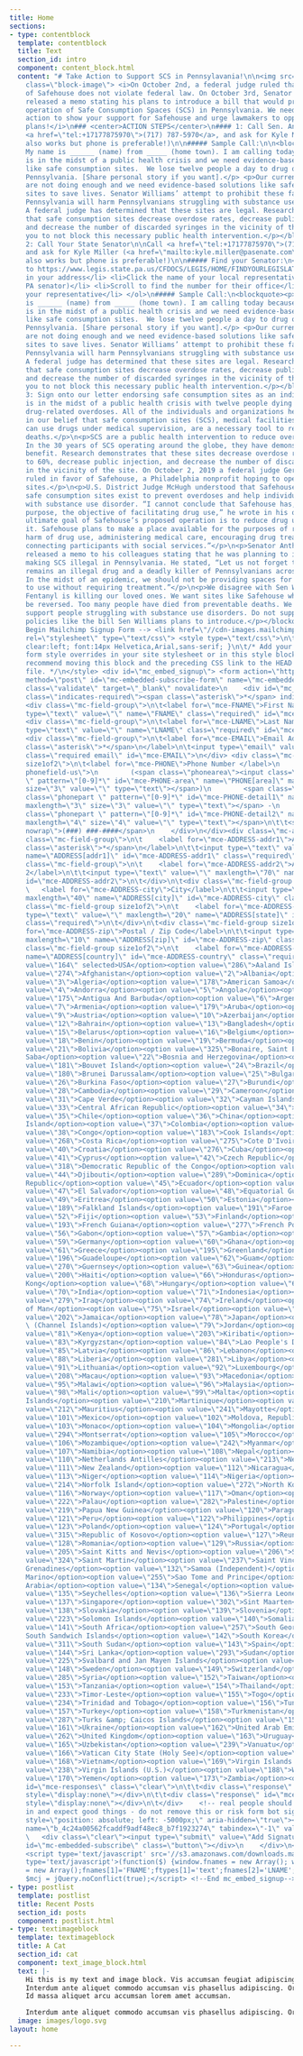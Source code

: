 ```yaml
---
title: Home
sections:
- type: contentblock
  template: contentblock
  title: Text
  section_id: intro
  component: content_block.html
  content: "# Take Action to Support SCS in Pennsylavania!\n\n<img src=\"images/safehouse-rally1.jpg\"
    class=\"block-image\"> <i>On October 2nd, a federal judge ruled that the operation
    of Safehouse does not violate federal law. On October 3rd, Senator Anthony Williams
    released a memo stating his plans to introduce a bill that would prohibit the
    operation of Safe Consumption Spaces (SCS) in Pennsylvania. We need you to take
    action to show your support for Safehouse and urge lawmakers to oppose Sen. Williams'
    plans!</i>\n### <center>ACTION STEPS</center>\n#### 1: Call Sen. Anthony Wiliams\n\nCall
    <a href=\"tel:+17177875970\">(717) 787-5970</a>, and ask for Kyle Miller (<a href=\"mailto:kyle.miller@pasenate.com\">email</a>
    also works but phone is preferable!)\n\n##### Sample Call:\n\n<blockquote><p>Hello.
    My name is ______ (name) from _____ (home town). I am calling today because Pennsylvania
    is in the midst of a public health crisis and we need evidence-based solutions
    like safe consumption sites.  We lose twelve people a day to drug overdoses in
    Pennsylvania. [Share personal story if you want].</p> <p>Our current solutions
    are not doing enough and we need evidence-based solutions like safe consumption
    sites to save lives. Senator Williams’ attempt to prohibit these facilities in
    Pennsylvania will harm Pennsylvanians struggling with substance use disorder.
    A federal judge has determined that these sites are legal. Research has also demonstrated
    that safe consumption sites decrease overdose rates, decrease public injection,
    and decrease the number of discarded syringes in the vicinity of the site. I urge
    you to not block this necessary public health intervention.</p></blockquote>\n####
    2: Call Your State Senator\n\nCall <a href=\"tel:+17177875970\">(717) 787-5970</a>,
    and ask for Kyle Miller (<a href=\"mailto:kyle.miller@pasenate.com\">email</a>
    also works but phone is preferable!)\n\n##### Find your Senator:\n<ol> <li>Go
    to https://www.legis.state.pa.us/CFDOCS/LEGIS/HOME/FINDYOURLEGISLATOR/</li> <li>Type
    in your address</li> <li>Click the name of your local representative (next to
    PA senator)</li> <li>Scroll to find the number for their office</li> <li>Call
    your representative</li> </ol>\n##### Sample Call:\n<blockquote><p>Hello. My name
    is ______ (name) from _____ (home town). I am calling today because Pennsylvania
    is in the midst of a public health crisis and we need evidence-based solutions
    like safe consumption sites.  We lose twelve people a day to drug overdoses in
    Pennsylvania. [Share personal story if you want].</p> <p>Our current solutions
    are not doing enough and we need evidence-based solutions like safe consumption
    sites to save lives. Senator Williams’ attempt to prohibit these facilities in
    Pennsylvania will harm Pennsylvanians struggling with substance use disorder.
    A federal judge has determined that these sites are legal. Research has also demonstrated
    that safe consumption sites decrease overdose rates, decrease public injection,
    and decrease the number of discarded syringes in the vicinity of the site. I urge
    you to not block this necessary public health intervention.</p></blockquote>\n####
    3: Sign onto our letter endorsing safe consumption sites as an individual or group\n<blockquote><p>Pennsylvania
    is in the midst of a public health crisis with twelve people dying every day from
    drug-related overdoses. All of the individuals and organizations here are unified
    in our belief that safe consumption sites (SCS), medical facilities where people
    can use drugs under medical supervision, are a necessary tool to reduce overdose
    deaths.</p>\n<p>SCS are a public health intervention to reduce overdose deaths.
    In the 30 years of SCS operating around the globe, they have demonstrated significant
    benefit. Research demonstrates that these sites decrease overdose rates by up
    to 60%, decrease public injection, and decrease the number of discarded syringes
    in the vicinity of the site. On October 2, 2019 a federal judge Gerald A. McHugh
    ruled in favor of Safehouse, a Philadelphia nonprofit hoping to open a safe consumption
    sites.</p>\n<p>U.S. District Judge McHugh understood that Safehouse and other
    safe consumption sites exist to prevent overdoses and help individuals struggling
    with substance use disorder. “I cannot conclude that Safehouse has, as a significant
    purpose, the objective of facilitating drug use,” he wrote in his opinion. “The
    ultimate goal of Safehouse’s proposed operation is to reduce drug use, not facilitate
    it. Safehouse plans to make a place available for the purposes of reducing the
    harm of drug use, administering medical care, encouraging drug treatment, and
    connecting participants with social services.”</p>\n<p>Senator Anthony Williams
    released a memo to his colleagues stating that he was planning to introduce legislation
    making SCS illegal in Pennsylvania. He stated, “Let us not forget that heroin
    remains an illegal drug and a deadly killer of Pennsylvanians across the commonwealth.
    In the midst of an epidemic, we should not be providing spaces for users to continue
    to use without requiring treatment.”</p>\n<p>We disagree with Sen Williams’ logic.
    Fentanyl is killing our loved ones. We want sites like Safehouse where thy will
    be reversed. Too many people have died from preventable deaths. We need you to
    support people struggling with substance use disorders. Do not support harmful
    policies like the bill Sen Williams plans to introduce.</p></blockquote>\n<!--
    Begin Mailchimp Signup Form --> <link href=\"//cdn-images.mailchimp.com/embedcode/classic-10_7.css\"
    rel=\"stylesheet\" type=\"text/css\"> <style type=\"text/css\">\n\t#mc_embed_signup{background:#fff;
    clear:left; font:14px Helvetica,Arial,sans-serif; }\n\t/* Add your own Mailchimp
    form style overrides in your site stylesheet or in this style block.\n\t   We
    recommend moving this block and the preceding CSS link to the HEAD of your HTML
    file. */\n</style> <div id=\"mc_embed_signup\"> <form action=\"https://flufftronix.us20.list-manage.com/subscribe/post?u=4c24a00562fcaddf9adf48ec8&amp;id=b7f1923274\"
    method=\"post\" id=\"mc-embedded-subscribe-form\" name=\"mc-embedded-subscribe-form\"
    class=\"validate\" target=\"_blank\" novalidate>\n    <div id=\"mc_embed_signup_scroll\">\n\n<div
    class=\"indicates-required\"><span class=\"asterisk\">*</span> indicates required</div>
    <div class=\"mc-field-group\">\n\t<label for=\"mce-FNAME\">First Name  <span class=\"asterisk\">*</span>\n</label>\n\t<input
    type=\"text\" value=\"\" name=\"FNAME\" class=\"required\" id=\"mce-FNAME\">\n</div>
    <div class=\"mc-field-group\">\n\t<label for=\"mce-LNAME\">Last Name  <span class=\"asterisk\">*</span>\n</label>\n\t<input
    type=\"text\" value=\"\" name=\"LNAME\" class=\"required\" id=\"mce-LNAME\">\n</div>
    <div class=\"mc-field-group\">\n\t<label for=\"mce-EMAIL\">Email Address  <span
    class=\"asterisk\">*</span>\n</label>\n\t<input type=\"email\" value=\"\" name=\"EMAIL\"
    class=\"required email\" id=\"mce-EMAIL\">\n</div> <div class=\"mc-field-group
    size1of2\">\n\t<label for=\"mce-PHONE\">Phone Number </label>\n    <div class=\"phonefield
    phonefield-us\">\n        (<span class=\"phonearea\"><input class=\"phonepart
    \" pattern=\"[0-9]*\" id=\"mce-PHONE-area\" name=\"PHONE[area]\" maxlength=\"3\"
    size=\"3\" value=\"\" type=\"text\"></span>)\n        <span class=\"phonedetail1\"><input
    class=\"phonepart \" pattern=\"[0-9]*\" id=\"mce-PHONE-detail1\" name=\"PHONE[detail1]\"
    maxlength=\"3\" size=\"3\" value=\"\" type=\"text\"></span> -\n        <span class=\"phonedetail2\"><input
    class=\"phonepart \" pattern=\"[0-9]*\" id=\"mce-PHONE-detail2\" name=\"PHONE[detail2]\"
    maxlength=\"4\" size=\"4\" value=\"\" type=\"text\"></span>\n\t\t<span class=\"small-meta
    nowrap\">(###) ###-####</span>\n    </div>\n</div><div class=\"mc-address-group\">\n\t<div
    class=\"mc-field-group\">\n\t    <label for=\"mce-ADDRESS-addr1\">Address  <span
    class=\"asterisk\">*</span>\n</label>\n\t\t<input type=\"text\" value=\"\" maxlength=\"70\"
    name=\"ADDRESS[addr1]\" id=\"mce-ADDRESS-addr1\" class=\"required\">\n\t</div>\n\t<div
    class=\"mc-field-group\">\n\t    <label for=\"mce-ADDRESS-addr2\">Address Line
    2</label>\n\t\t<input type=\"text\" value=\"\" maxlength=\"70\" name=\"ADDRESS[addr2]\"
    id=\"mce-ADDRESS-addr2\">\n\t</div>\n\t<div class=\"mc-field-group size1of2\">\n\t
    \   <label for=\"mce-ADDRESS-city\">City</label>\n\t\t<input type=\"text\" value=\"\"
    maxlength=\"40\" name=\"ADDRESS[city]\" id=\"mce-ADDRESS-city\" class=\"required\">\n\t</div>\n\t<div
    class=\"mc-field-group size1of2\">\n\t    <label for=\"mce-ADDRESS-state\">State/Province/Region</label>\n\t<input
    type=\"text\" value=\"\" maxlength=\"20\" name=\"ADDRESS[state]\" id=\"mce-ADDRESS-state\"
    class=\"required\">\n\t</div>\n\t<div class=\"mc-field-group size1of2\">\n\t    <label
    for=\"mce-ADDRESS-zip\">Postal / Zip Code</label>\n\t\t<input type=\"text\" value=\"\"
    maxlength=\"10\" name=\"ADDRESS[zip]\" id=\"mce-ADDRESS-zip\" class=\"required\">\n\t</div>\n\t<div
    class=\"mc-field-group size1of2\">\n\t    <label for=\"mce-ADDRESS-country\">Country</label>\n\t\t<select
    name=\"ADDRESS[country]\" id=\"mce-ADDRESS-country\" class=\"required\"><option
    value=\"164\" selected>USA</option><option value=\"286\">Aaland Islands</option><option
    value=\"274\">Afghanistan</option><option value=\"2\">Albania</option><option
    value=\"3\">Algeria</option><option value=\"178\">American Samoa</option><option
    value=\"4\">Andorra</option><option value=\"5\">Angola</option><option value=\"176\">Anguilla</option><option
    value=\"175\">Antigua And Barbuda</option><option value=\"6\">Argentina</option><option
    value=\"7\">Armenia</option><option value=\"179\">Aruba</option><option value=\"8\">Australia</option><option
    value=\"9\">Austria</option><option value=\"10\">Azerbaijan</option><option value=\"11\">Bahamas</option><option
    value=\"12\">Bahrain</option><option value=\"13\">Bangladesh</option><option value=\"14\">Barbados</option><option
    value=\"15\">Belarus</option><option value=\"16\">Belgium</option><option value=\"17\">Belize</option><option
    value=\"18\">Benin</option><option value=\"19\">Bermuda</option><option value=\"20\">Bhutan</option><option
    value=\"21\">Bolivia</option><option value=\"325\">Bonaire, Saint Eustatius and
    Saba</option><option value=\"22\">Bosnia and Herzegovina</option><option value=\"23\">Botswana</option><option
    value=\"181\">Bouvet Island</option><option value=\"24\">Brazil</option><option
    value=\"180\">Brunei Darussalam</option><option value=\"25\">Bulgaria</option><option
    value=\"26\">Burkina Faso</option><option value=\"27\">Burundi</option><option
    value=\"28\">Cambodia</option><option value=\"29\">Cameroon</option><option value=\"30\">Canada</option><option
    value=\"31\">Cape Verde</option><option value=\"32\">Cayman Islands</option><option
    value=\"33\">Central African Republic</option><option value=\"34\">Chad</option><option
    value=\"35\">Chile</option><option value=\"36\">China</option><option value=\"185\">Christmas
    Island</option><option value=\"37\">Colombia</option><option value=\"204\">Comoros</option><option
    value=\"38\">Congo</option><option value=\"183\">Cook Islands</option><option
    value=\"268\">Costa Rica</option><option value=\"275\">Cote D'Ivoire</option><option
    value=\"40\">Croatia</option><option value=\"276\">Cuba</option><option value=\"298\">Curacao</option><option
    value=\"41\">Cyprus</option><option value=\"42\">Czech Republic</option><option
    value=\"318\">Democratic Republic of the Congo</option><option value=\"43\">Denmark</option><option
    value=\"44\">Djibouti</option><option value=\"289\">Dominica</option><option value=\"187\">Dominican
    Republic</option><option value=\"45\">Ecuador</option><option value=\"46\">Egypt</option><option
    value=\"47\">El Salvador</option><option value=\"48\">Equatorial Guinea</option><option
    value=\"49\">Eritrea</option><option value=\"50\">Estonia</option><option value=\"51\">Ethiopia</option><option
    value=\"189\">Falkland Islands</option><option value=\"191\">Faroe Islands</option><option
    value=\"52\">Fiji</option><option value=\"53\">Finland</option><option value=\"54\">France</option><option
    value=\"193\">French Guiana</option><option value=\"277\">French Polynesia</option><option
    value=\"56\">Gabon</option><option value=\"57\">Gambia</option><option value=\"58\">Georgia</option><option
    value=\"59\">Germany</option><option value=\"60\">Ghana</option><option value=\"194\">Gibraltar</option><option
    value=\"61\">Greece</option><option value=\"195\">Greenland</option><option value=\"192\">Grenada</option><option
    value=\"196\">Guadeloupe</option><option value=\"62\">Guam</option><option value=\"198\">Guatemala</option><option
    value=\"270\">Guernsey</option><option value=\"63\">Guinea</option><option value=\"65\">Guyana</option><option
    value=\"200\">Haiti</option><option value=\"66\">Honduras</option><option value=\"67\">Hong
    Kong</option><option value=\"68\">Hungary</option><option value=\"69\">Iceland</option><option
    value=\"70\">India</option><option value=\"71\">Indonesia</option><option value=\"278\">Iran</option><option
    value=\"279\">Iraq</option><option value=\"74\">Ireland</option><option value=\"323\">Isle
    of Man</option><option value=\"75\">Israel</option><option value=\"76\">Italy</option><option
    value=\"202\">Jamaica</option><option value=\"78\">Japan</option><option value=\"288\">Jersey
    \ (Channel Islands)</option><option value=\"79\">Jordan</option><option value=\"80\">Kazakhstan</option><option
    value=\"81\">Kenya</option><option value=\"203\">Kiribati</option><option value=\"82\">Kuwait</option><option
    value=\"83\">Kyrgyzstan</option><option value=\"84\">Lao People's Democratic Republic</option><option
    value=\"85\">Latvia</option><option value=\"86\">Lebanon</option><option value=\"87\">Lesotho</option><option
    value=\"88\">Liberia</option><option value=\"281\">Libya</option><option value=\"90\">Liechtenstein</option><option
    value=\"91\">Lithuania</option><option value=\"92\">Luxembourg</option><option
    value=\"208\">Macau</option><option value=\"93\">Macedonia</option><option value=\"94\">Madagascar</option><option
    value=\"95\">Malawi</option><option value=\"96\">Malaysia</option><option value=\"97\">Maldives</option><option
    value=\"98\">Mali</option><option value=\"99\">Malta</option><option value=\"207\">Marshall
    Islands</option><option value=\"210\">Martinique</option><option value=\"100\">Mauritania</option><option
    value=\"212\">Mauritius</option><option value=\"241\">Mayotte</option><option
    value=\"101\">Mexico</option><option value=\"102\">Moldova, Republic of</option><option
    value=\"103\">Monaco</option><option value=\"104\">Mongolia</option><option value=\"290\">Montenegro</option><option
    value=\"294\">Montserrat</option><option value=\"105\">Morocco</option><option
    value=\"106\">Mozambique</option><option value=\"242\">Myanmar</option><option
    value=\"107\">Namibia</option><option value=\"108\">Nepal</option><option value=\"109\">Netherlands</option><option
    value=\"110\">Netherlands Antilles</option><option value=\"213\">New Caledonia</option><option
    value=\"111\">New Zealand</option><option value=\"112\">Nicaragua</option><option
    value=\"113\">Niger</option><option value=\"114\">Nigeria</option><option value=\"217\">Niue</option><option
    value=\"214\">Norfolk Island</option><option value=\"272\">North Korea</option><option
    value=\"116\">Norway</option><option value=\"117\">Oman</option><option value=\"118\">Pakistan</option><option
    value=\"222\">Palau</option><option value=\"282\">Palestine</option><option value=\"119\">Panama</option><option
    value=\"219\">Papua New Guinea</option><option value=\"120\">Paraguay</option><option
    value=\"121\">Peru</option><option value=\"122\">Philippines</option><option value=\"221\">Pitcairn</option><option
    value=\"123\">Poland</option><option value=\"124\">Portugal</option><option value=\"126\">Qatar</option><option
    value=\"315\">Republic of Kosovo</option><option value=\"127\">Reunion</option><option
    value=\"128\">Romania</option><option value=\"129\">Russia</option><option value=\"130\">Rwanda</option><option
    value=\"205\">Saint Kitts and Nevis</option><option value=\"206\">Saint Lucia</option><option
    value=\"324\">Saint Martin</option><option value=\"237\">Saint Vincent and the
    Grenadines</option><option value=\"132\">Samoa (Independent)</option><option value=\"227\">San
    Marino</option><option value=\"255\">Sao Tome and Principe</option><option value=\"133\">Saudi
    Arabia</option><option value=\"134\">Senegal</option><option value=\"326\">Serbia</option><option
    value=\"135\">Seychelles</option><option value=\"136\">Sierra Leone</option><option
    value=\"137\">Singapore</option><option value=\"302\">Sint Maarten</option><option
    value=\"138\">Slovakia</option><option value=\"139\">Slovenia</option><option
    value=\"223\">Solomon Islands</option><option value=\"140\">Somalia</option><option
    value=\"141\">South Africa</option><option value=\"257\">South Georgia and the
    South Sandwich Islands</option><option value=\"142\">South Korea</option><option
    value=\"311\">South Sudan</option><option value=\"143\">Spain</option><option
    value=\"144\">Sri Lanka</option><option value=\"293\">Sudan</option><option value=\"146\">Suriname</option><option
    value=\"225\">Svalbard and Jan Mayen Islands</option><option value=\"147\">Swaziland</option><option
    value=\"148\">Sweden</option><option value=\"149\">Switzerland</option><option
    value=\"285\">Syria</option><option value=\"152\">Taiwan</option><option value=\"260\">Tajikistan</option><option
    value=\"153\">Tanzania</option><option value=\"154\">Thailand</option><option
    value=\"233\">Timor-Leste</option><option value=\"155\">Togo</option><option value=\"232\">Tonga</option><option
    value=\"234\">Trinidad and Tobago</option><option value=\"156\">Tunisia</option><option
    value=\"157\">Turkey</option><option value=\"158\">Turkmenistan</option><option
    value=\"287\">Turks &amp; Caicos Islands</option><option value=\"159\">Uganda</option><option
    value=\"161\">Ukraine</option><option value=\"162\">United Arab Emirates</option><option
    value=\"262\">United Kingdom</option><option value=\"163\">Uruguay</option><option
    value=\"165\">Uzbekistan</option><option value=\"239\">Vanuatu</option><option
    value=\"166\">Vatican City State (Holy See)</option><option value=\"167\">Venezuela</option><option
    value=\"168\">Vietnam</option><option value=\"169\">Virgin Islands (British)</option><option
    value=\"238\">Virgin Islands (U.S.)</option><option value=\"188\">Western Sahara</option><option
    value=\"170\">Yemen</option><option value=\"173\">Zambia</option><option value=\"174\">Zimbabwe</option></select>\n\t</div>\n</div>\n\t<div
    id=\"mce-responses\" class=\"clear\">\n\t\t<div class=\"response\" id=\"mce-error-response\"
    style=\"display:none\"></div>\n\t\t<div class=\"response\" id=\"mce-success-response\"
    style=\"display:none\"></div>\n\t</div>    <!-- real people should not fill this
    in and expect good things - do not remove this or risk form bot signups-->\n    <div
    style=\"position: absolute; left: -5000px;\" aria-hidden=\"true\"><input type=\"text\"
    name=\"b_4c24a00562fcaddf9adf48ec8_b7f1923274\" tabindex=\"-1\" value=\"\"></div>\n
    \   <div class=\"clear\"><input type=\"submit\" value=\"Add Signature\" name=\"subscribe\"
    id=\"mc-embedded-subscribe\" class=\"button\"></div>\n    </div>\n</form> </div>
    <script type='text/javascript' src='//s3.amazonaws.com/downloads.mailchimp.com/js/mc-validate.js'></script><script
    type='text/javascript'>(function($) {window.fnames = new Array(); window.ftypes
    = new Array();fnames[1]='FNAME';ftypes[1]='text';fnames[2]='LNAME';ftypes[2]='text';fnames[0]='EMAIL';ftypes[0]='email';fnames[4]='PHONE';ftypes[4]='phone';fnames[3]='ADDRESS';ftypes[3]='address';}(jQuery));var
    $mcj = jQuery.noConflict(true);</script> <!--End mc_embed_signup-->"
- type: postlist
  template: postlist
  title: Recent Posts
  section_id: posts
  component: postlist.html
- type: textimageblock
  template: textimageblock
  title: A Cat
  section_id: cat
  component: text_image_block.html
  text: |-
    Hi this is my text and image block. Vis accumsan feugiat adipiscing nisl amet adipiscing accumsan blandit accumsan sapien blandit ac amet faucibus aliquet placerat commodo.
    Interdum ante aliquet commodo accumsan vis phasellus adipiscing. Ornare a in lacinia. Vestibulum accumsan ac metus massa tempor. Accumsan in lacinia ornare massa amet. Ac interdum ac non praesent. Cubilia lacinia interdum massa faucibus blandit nullam. Accumsan phasellus nunc integer. Accumsan euismod nunc adipiscing lacinia erat ut sit. Arcu amet.
    Id massa aliquet arcu accumsan lorem amet accumsan.

    Interdum ante aliquet commodo accumsan vis phasellus adipiscing. Ornare a in lacinia. Vestibulum accumsan ac metus massa tempor. Accumsan in lacinia ornare massa amet. Ac interdum ac non praesent. Cubilia lacinia interdum massa faucibus blandit nullam. Accumsan phasellus nunc integer. Accumsan euismod nunc adipiscing lacinia erat ut sit. Arcu amet.
  image: images/logo.svg
layout: home

---
```

